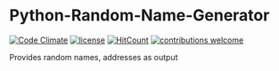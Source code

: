# Python-Random-Name-Generator
[![Code Climate](https://codeclimate.com/github/navchandar/Python-Random-Name-Generator.svg)](https://codeclimate.com/github/navchandar/Python-Random-Name-Generator) [![license](https://img.shields.io/badge/License-GPL%20v3-blue.svg)](https://github.com/navchandar/Python-Random-Name-Generator/blob/master/LICENSE) [![HitCount](http://hits.dwyl.io/navchandar/Python-Random-Name-Generator.svg)](http://hits.dwyl.io/navchandar/Python-Random-Name-Generator)  [![contributions welcome](https://img.shields.io/badge/contributions-welcome-brightgreen.svg?style=flat)](https://github.com/navchandar/Python-Random-Name-Generator/issues)

Provides random names, addresses as output
